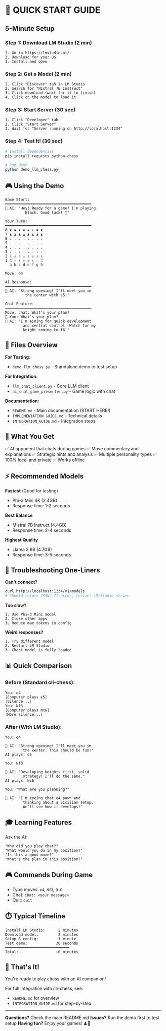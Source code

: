 # 🚀 QUICK START GUIDE

## 5-Minute Setup

### Step 1: Download LM Studio (2 min)
```
1. Go to https://lmstudio.ai/
2. Download for your OS
3. Install and open
```

### Step 2: Get a Model (2 min)
```
1. Click "Discover" tab in LM Studio
2. Search for "Mistral 7B Instruct"
3. Click download (wait for it to finish)
4. Click on the model to load it
```

### Step 3: Start Server (30 sec)
```
1. Click "Developer" tab
2. Click "Start Server"
3. Wait for "Server running on http://localhost:1234"
```

### Step 4: Test It! (30 sec)
```bash
# Install dependencies
pip install requests python-chess

# Run demo
python demo_llm_chess.py
```

## 🎮 Using the Demo

```
Game Start:
━━━━━━━━━━━━━━━━━━━━━━━━━━━━━━━━━━━━━━━
🤖 AI: "Hey! Ready for a game? I'm playing 
         Black. Good luck! 👋"

Your Turn:
━━━━━━━━━━━━━━━━━━━━━━━━━━━━━━━━━━━━━━━
8 ♜ ♞ ♝ ♛ ♚ ♝ ♞ ♜
7 ♟ ♟ ♟ ♟ ♟ ♟ ♟ ♟
6 . . . . . . . .
5 . . . . . . . .
4 . . . . . . . .
3 . . . . . . . .
2 ♙ ♙ ♙ ♙ ♙ ♙ ♙ ♙
1 ♖ ♘ ♗ ♕ ♔ ♗ ♘ ♖
  a b c d e f g h

Move: e4

AI Response:
━━━━━━━━━━━━━━━━━━━━━━━━━━━━━━━━━━━━━━━
🤖 AI: "Strong opening! I'll meet you in 
         the center with e5."

Chat Feature:
━━━━━━━━━━━━━━━━━━━━━━━━━━━━━━━━━━━━━━━
Move: chat: What's your plan?
💬 You: What's your plan?
🤖 AI: "I'm aiming for quick development 
        and central control. Watch for my 
        knight coming to f6!"
```

## 📁 Files Overview

**For Testing:**
- `demo_llm_chess.py` - Standalone demo to test setup

**For Integration:**
- `llm_chat_client.py` - Core LLM client
- `ai_chat_game_presenter.py` - Game logic with chat

**Documentation:**
- `README.md` - Main documentation (START HERE!)
- `IMPLEMENTATION_GUIDE.md` - Technical details
- `INTEGRATION_GUIDE.md` - Integration steps

## 🎯 What You Get

✅ AI opponent that chats during games
✅ Move commentary and explanations
✅ Strategic hints and analysis
✅ Multiple personality types
✅ 100% local and private
✅ Works offline

## ⚡ Recommended Models

**Fastest** (Good for testing)
- Phi-3 Mini 4K (2.4GB)
- Response time: 1-2 seconds

**Best Balance**
- Mistral 7B Instruct (4.4GB)
- Response time: 2-4 seconds

**Highest Quality**
- Llama 3 8B (4.7GB)
- Response time: 3-5 seconds

## 🔧 Troubleshooting One-Liners

**Can't connect?**
```bash
curl http://localhost:1234/v1/models
# Should return JSON. If error, restart LM Studio server.
```

**Too slow?**
```
1. Use Phi-3 Mini model
2. Close other apps
3. Reduce max_tokens in config
```

**Weird responses?**
```
1. Try different model
2. Restart LM Studio
3. Check model is fully loaded
```

## 📊 Quick Comparison

### Before (Standard cli-chess):
```
You: e4
[Computer plays e5]
[Silence...]
You: Nf3
[Computer plays Nc6]
[More silence...]
```

### After (With LM Studio):
```
You: e4

🤖 AI: "Strong opening! I'll meet you in 
        the center. This should be fun!"
AI plays: e5

You: Nf3

🤖 AI: "Developing knights first, solid 
        strategy! I'll do the same."
AI plays: Nc6

You: "What are you planning?"

🤖 AI: "I'm eyeing that e4 pawn and 
        thinking about a Sicilian setup. 
        We'll see how it develops!"
```

## 🎓 Learning Features

Ask the AI:
```
"Why did you play that?"
"What would you do in my position?"
"Is this a good move?"
"What's the plan in this position?"
```

## 🎮 Commands During Game

- Type moves: `e4`, `Nf3`, `O-O`
- Chat: `chat: <your message>`
- Quit: `quit`

## ⏱️ Typical Timeline

```
Install LM Studio:      2 minutes
Download model:         2 minutes
Setup & config:         1 minute
Test demo:             30 seconds
━━━━━━━━━━━━━━━━━━━━━━━━━━━━━
Total:                 ~6 minutes
```

## 🎉 That's It!

You're ready to play chess with an AI companion!

For full integration with cli-chess, see:
- `README.md` for overview
- `INTEGRATION_GUIDE.md` for step-by-step

---

**Questions?** Check the main README.md
**Issues?** Run the demo first to test setup
**Having fun?** Enjoy your games! ♟️🤖
